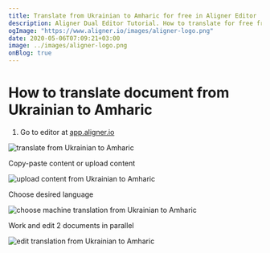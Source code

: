 ```yaml
---
title: Translate from Ukrainian to Amharic for free in Aligner Editor
description: Aligner Dual Editor Tutorial. How to translate for free from Ukrainian to Amharic. Aligner is multilingual document management platform. 
ogImage: "https://www.aligner.io/images/aligner-logo.png"
date: 2020-05-06T07:09:21+03:00
image: ../images/aligner-logo.png
onBlog: true
---
```


# How to translate document from Ukrainian to Amharic

1. Go to editor at [app.aligner.io](https://app.aligner.io "Aligner App web page")

![translate from Ukrainian to Amharic](../aligner-blank-editor.png "translate from Ukrainian to Amharic")

Copy-paste content or upload content

![upload content from Ukrainian to Amharic](../aligner-uploaded-document.png "upload content from Ukrainian to Amharic")

Choose desired language

![choose machine translation from Ukrainian to Amharic](../aligner-language-dropdown.png "choose machine translation from Ukrainian to Amharic")

Work and edit 2 documents in parallel

![edit translation from Ukrainian to Amharic](../aligner-double-sitded-editor.png "edit translation from Ukrainian to Amharic")

